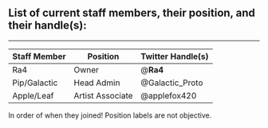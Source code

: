 ## List of current staff members, their position, and their handle(s):
---
| Staff Member | Position   | Twitter Handle(s)|
|--------------|------------|------------------|
| Ra4          | Owner      | @__Ra4__         |
| Pip/Galactic | Head Admin | @Galactic_Proto  |
| Apple/Leaf   | Artist Associate|@applefox420 |

In order of when they joined! Position labels are not objective.
